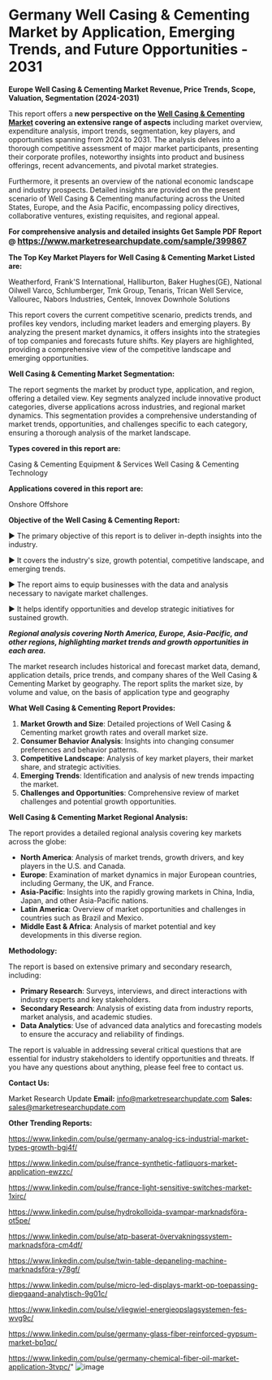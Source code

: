 # Germany Well Casing & Cementing Market by Application, Emerging Trends, and Future Opportunities - 2031

<strong>Europe Well Casing & Cementing Market Revenue, Price Trends, Scope, Valuation, Segmentation (2024-2031)</strong>

This report offers a <strong>new perspective on the <a href=https://www.marketresearchupdate.com/sample/399867>Well Casing & Cementing Market</a> covering an extensive range of aspects</strong> including market overview, expenditure analysis, import trends, segmentation, key players, and opportunities spanning from 2024 to 2031. The analysis delves into a thorough competitive assessment of major market participants, presenting their corporate profiles, noteworthy insights into product and business offerings, recent advancements, and pivotal market strategies.

Furthermore, it presents an overview of the national economic landscape and industry prospects. Detailed insights are provided on the present scenario of Well Casing & Cementing manufacturing across the United States, Europe, and the Asia Pacific, encompassing policy directives, collaborative ventures, existing requisites, and regional appeal.

<strong>For comprehensive analysis and detailed insights Get Sample PDF Report @ <a href=https://www.marketresearchupdate.com/sample/399867><font size=3 color=#0000ff>https://www.marketresearchupdate.com/sample/399867</font></a></strong>

<strong>The Top Key Market Players for Well Casing & Cementing Market Listed are:</strong>

Weatherford, Frank&#39;S International, Halliburton, Baker Hughes(GE), National Oilwell Varco, Schlumberger, Tmk Group, Tenaris, Trican Well Service, Vallourec, Nabors Industries, Centek, Innovex Downhole Solutions

This report covers the current competitive scenario, predicts trends, and profiles key vendors, including market leaders and emerging players. By analyzing the present market dynamics, it offers insights into the strategies of top companies and forecasts future shifts. Key players are highlighted, providing a comprehensive view of the competitive landscape and emerging opportunities.

<strong>Well Casing & Cementing Market Segmentation:</strong>

The report segments the market by product type, application, and region, offering a detailed view. Key segments analyzed include innovative product categories, diverse applications across industries, and regional market dynamics. This segmentation provides a comprehensive understanding of market trends, opportunities, and challenges specific to each category, ensuring a thorough analysis of the market landscape.

<strong>Types covered in this report are:</strong>

Casing & Cementing Equipment & Services
Well Casing & Cementing Technology

<strong>Applications covered in this report are:</strong>

Onshore
Offshore

<strong>Objective of the Well Casing & Cementing Report:</strong>

▶ The primary objective of this report is to deliver in-depth insights into the industry.

▶ It covers the industry's size, growth potential, competitive landscape, and emerging trends.

▶ The report aims to equip businesses with the data and analysis necessary to navigate market challenges.

▶ It helps identify opportunities and develop strategic initiatives for sustained growth.

<strong><em>Regional analysis covering North America, Europe, Asia-Pacific, and other regions, highlighting market trends and growth opportunities in each area.</em></strong>

The market research includes historical and forecast market data, demand, application details, price trends, and company shares of the Well Casing & Cementing Market by geography. The report splits the market size, by volume and value, on the basis of application type and geography

<strong>What Well Casing & Cementing Report Provides:</strong>
<ol>
  <li><strong>Market Growth and Size</strong>: Detailed projections of Well Casing & Cementing market growth rates and overall market size.</li>
  <li><strong>Consumer Behavior Analysis</strong>: Insights into changing consumer preferences and behavior patterns.</li>
  <li><strong>Competitive Landscape</strong>: Analysis of key market players, their market share, and strategic activities.</li>
  <li><strong>Emerging Trends</strong>: Identification and analysis of new trends impacting the market.</li>
  <li><strong>Challenges and Opportunities</strong>: Comprehensive review of market challenges and potential growth opportunities.</li>
</ol>

<strong>Well Casing & Cementing Market Regional Analysis:</strong>

The report provides a detailed regional analysis covering key markets across the globe:
<ul>
  <li><strong>North America</strong>: Analysis of market trends, growth drivers, and key players in the U.S. and Canada.</li>
  <li><strong>Europe</strong>: Examination of market dynamics in major European countries, including Germany, the UK, and France.</li>
  <li><strong>Asia-Pacific</strong>: Insights into the rapidly growing markets in China, India, Japan, and other Asia-Pacific nations.</li>
  <li><strong>Latin America</strong>: Overview of market opportunities and challenges in countries such as Brazil and Mexico.</li>
  <li><strong>Middle East &amp; Africa</strong>: Analysis of market potential and key developments in this diverse region.</li>
</ul>

<strong>Methodology:</strong>

The report is based on extensive primary and secondary research, including:
<ul>
  <li><strong>Primary Research</strong>: Surveys, interviews, and direct interactions with industry experts and key stakeholders.</li>
  <li><strong>Secondary Research</strong>: Analysis of existing data from industry reports, market analysis, and academic studies.</li>
  <li><strong>Data Analytics</strong>: Use of advanced data analytics and forecasting models to ensure the accuracy and reliability of findings.</li>
</ul>
The report is valuable in addressing several critical questions that are essential for industry stakeholders to identify opportunities and threats. If you have any questions about anything, please feel free to contact us.

<strong>Contact Us:</strong>

Market Research Update
<strong>Email:</strong> info@marketresearchupdate.com
<strong>Sales:</strong> sales@marketresearchupdate.com

<strong>Other Trending Reports:</strong>

<a href=https://www.linkedin.com/pulse/germany-analog-ics-industrial-market-types-growth-bgj4f/>https://www.linkedin.com/pulse/germany-analog-ics-industrial-market-types-growth-bgj4f/</a>

<a href=https://www.linkedin.com/pulse/france-synthetic-fatliquors-market-application-ewzzc/>https://www.linkedin.com/pulse/france-synthetic-fatliquors-market-application-ewzzc/</a>

<a href=https://www.linkedin.com/pulse/france-light-sensitive-switches-market-1xirc/>https://www.linkedin.com/pulse/france-light-sensitive-switches-market-1xirc/</a>

<a href=https://www.linkedin.com/pulse/hydrokolloida-svampar-marknadsföra-ot5pe/>https://www.linkedin.com/pulse/hydrokolloida-svampar-marknadsföra-ot5pe/</a>

<a href=https://www.linkedin.com/pulse/atp-baserat-övervakningssystem-marknadsföra-cm4df/>https://www.linkedin.com/pulse/atp-baserat-övervakningssystem-marknadsföra-cm4df/</a>

<a href=https://www.linkedin.com/pulse/twin-table-depaneling-machine-marknadsföra-y78gf/>https://www.linkedin.com/pulse/twin-table-depaneling-machine-marknadsföra-y78gf/</a>

<a href=https://www.linkedin.com/pulse/micro-led-displays-markt-op-toepassing-diepgaand-analytisch-9g01c/>https://www.linkedin.com/pulse/micro-led-displays-markt-op-toepassing-diepgaand-analytisch-9g01c/</a>

<a href=https://www.linkedin.com/pulse/vliegwiel-energieopslagsystemen-fes-wvg9c/>https://www.linkedin.com/pulse/vliegwiel-energieopslagsystemen-fes-wvg9c/</a>

<a href=https://www.linkedin.com/pulse/germany-glass-fiber-reinforced-gypsum-market-bp1qc/>https://www.linkedin.com/pulse/germany-glass-fiber-reinforced-gypsum-market-bp1qc/</a>

<a href=https://www.linkedin.com/pulse/germany-chemical-fiber-oil-market-application-3tvpc/>https://www.linkedin.com/pulse/germany-chemical-fiber-oil-market-application-3tvpc/</a>"
![image](https://github.com/user-attachments/assets/ac88cfff-cda3-4e0a-84d3-22303c2e43a1)
